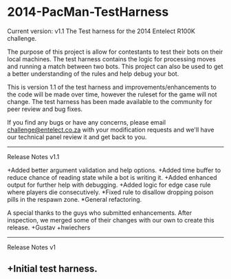 2014-PacMan-TestHarness
=======================
Current version: v1.1
The Test harness for the 2014 Entelect R100K challenge.

The purpose of this project is allow for contestants to test their bots on their local machines. The test harness contains the logic for processing moves and running a match between two bots. This project can also be used to get a better understanding of the rules and help debug your bot.

This is version 1.1 of the test harness and improvements/enhancements to the code will be made over time, however the ruleset for the game will not change. The test harness has been made available to the community for peer review and bug fixes.

If you find any bugs or have any concerns, please email challenge@entelect.co.za with your modification requests and we'll have our technical panel review it and get back to you. 

-----------------------
Release Notes v1.1

+Added better argument validation and help options.
+Added time buffer to reduce chance of reading state while a bot is writing it.
+Added enhanced output for further help with debugging.
+Added logic for edge case rule where players die consecutively.
*Fixed rule to disallow dropping poison pills in the respawn zone.
*General refactoring.

A special thanks to the guys who submitted enhancements. After inspection, we merged some of their changes with our own to create this release.
+Gustav
+hwiechers

-----------------------
Release Notes v1

+Initial test harness.
-----------------------
